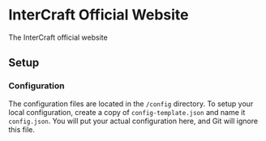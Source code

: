 # InterCraft Official Website

The InterCraft official website

## Setup

### Configuration
The configuration files are located in the `/config` directory. To setup your local configuration, create a copy of `config-template.json` and name it `config.json`. You will put your actual configuration here, and Git will ignore this file.
